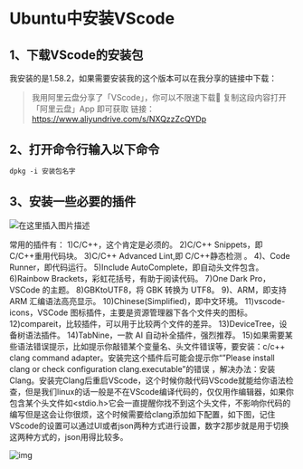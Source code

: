 # Ubuntu中安装VScode

## 1、下载VScode的安装包

我安装的是1.58.2，如果需要安装我的这个版本可以在我分享的链接中下载：

>我用阿里云盘分享了「VScode」，你可以不限速下载🚀 复制这段内容打开「阿里云盘」App 即可获取 链接：https://www.aliyundrive.com/s/NXQzzZcQYDp

## 2、打开命令行输入以下命令

```markdown
dpkg -i 安装包名字
```

## 3、安装一些必要的插件

![在这里插入图片描述](http://qyateyap7.hn-bkt.clouddn.com/img/2021052116422683.png)

常用的插件有：
	1)C/C++，这个肯定是必须的。
	2)C/C++ Snippets，即 C/C++重用代码块。
	3)C/C++ Advanced Lint,即 C/C++静态检测 。 4)、Code Runner，即代码运行。
	5)Include AutoComplete，即自动头文件包含。
	6)Rainbow Brackets，彩虹花括号，有助于阅读代码。
	7)One Dark Pro，VSCode 的主题。
	8)GBKtoUTF8，将 GBK 转换为 UTF8。 9)、ARM，即支持 ARM 汇编语法高亮显示。
	10)Chinese(Simplified)，即中文环境。
	11)vscode-icons，VSCode 图标插件，主要是资源管理器下各个文件夹的图标。
	12)compareit，比较插件，可以用于比较两个文件的差异。
	13)DeviceTree，设备树语法插件。
	14)TabNine，一款 AI 自动补全插件，强烈推荐。
	15)如果需要某些语法错误提示，比如提示你敲错某个变量名、头文件错误等，要安装：c/c++ clang command adapter。安装完这个插件后可能会提示你“”Please install clang or check configuration clang.executable”的错误 ，解决办法：安装Clang。安装完Clang后重启VScode，这个时候你敲代码VScode就能给你语法检查，但是我们linux的话一般是不在VScode编译代码的，仅仅用作编辑器，如果你包含某个头文件如<stdio.h>它会一直提醒你找不到这个头文件，不影响你代码的编写但是这会让你很烦，这个时候需要给clang添加如下配置，如下图，记住VScode的设置可以通过UI或者json两种方式进行设置，数字2那步就是用于切换这两种方式的，json用得比较多。

![img](http://qyateyap7.hn-bkt.clouddn.com/img/20210521172627855.png)

